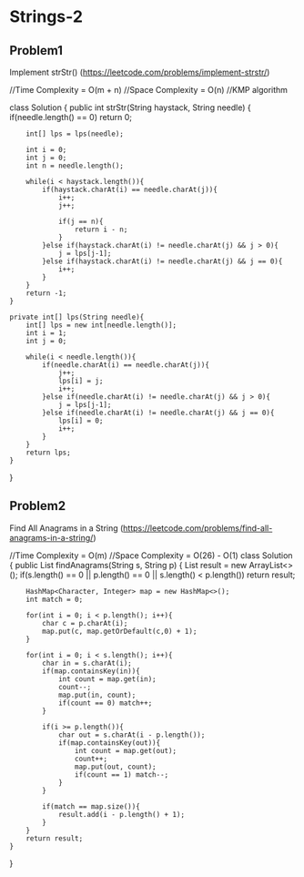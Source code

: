 # Strings-2


## Problem1 
Implement strStr() (https://leetcode.com/problems/implement-strstr/)

//Time Complexity = O(m + n)
//Space Complexity = O(n)
//KMP algorithm 

class Solution {
    public int strStr(String haystack, String needle) {
        if(needle.length() == 0) return 0; 
        
        int[] lps = lps(needle); 
        
        int i = 0;
        int j = 0;
        int n = needle.length();
        
        while(i < haystack.length()){
            if(haystack.charAt(i) == needle.charAt(j)){
                i++;
                j++;
                
                if(j == n){
                    return i - n; 
                }
            }else if(haystack.charAt(i) != needle.charAt(j) && j > 0){
                j = lps[j-1]; 
            }else if(haystack.charAt(i) != needle.charAt(j) && j == 0){
                i++; 
            }
        }
        return -1; 
    }
    
    private int[] lps(String needle){
        int[] lps = new int[needle.length()]; 
        int i = 1; 
        int j = 0; 
        
        while(i < needle.length()){
            if(needle.charAt(i) == needle.charAt(j)){
                j++; 
                lps[i] = j;
                i++;
            }else if(needle.charAt(i) != needle.charAt(j) && j > 0){
                j = lps[j-1]; 
            }else if(needle.charAt(i) != needle.charAt(j) && j == 0){
                lps[i] = 0; 
                i++; 
            }
        }
        return lps; 
    }
}
## Problem2 

Find All Anagrams in a String (https://leetcode.com/problems/find-all-anagrams-in-a-string/)

//Time Complexity = O(m)
//Space Complexity = O(26) - O(1)
class Solution {
    public List<Integer> findAnagrams(String s, String p) {
        List<Integer> result = new ArrayList<>(); 
        if(s.length() == 0 || p.length() == 0 || s.length() < p.length()) return result;
        
        HashMap<Character, Integer> map = new HashMap<>(); 
        int match = 0; 
        
        for(int i = 0; i < p.length(); i++){
            char c = p.charAt(i); 
            map.put(c, map.getOrDefault(c,0) + 1);
        }
        
        for(int i = 0; i < s.length(); i++){
            char in = s.charAt(i); 
            if(map.containsKey(in)){
                int count = map.get(in);
                count--; 
                map.put(in, count); 
                if(count == 0) match++; 
            }
            
            if(i >= p.length()){
                char out = s.charAt(i - p.length());
                if(map.containsKey(out)){
                    int count = map.get(out);
                    count++; 
                    map.put(out, count); 
                    if(count == 1) match--; 
                }
            }
            
            if(match == map.size()){
                result.add(i - p.length() + 1); 
            }
        }
        return result;
    }
}
